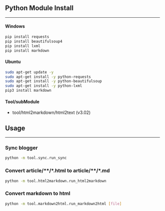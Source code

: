 ## Python Module Install ##
---
#### Windows ####
```bash
pip install requests
pip install beautifulsoup4
pip install lxml
pip install markdown
```
#### Ubuntu ####
```bash
sudo apt-get update -y
sudo apt-get install -y python-requests
sudo apt-get install -y python-beautifulsoup
sudo apt-get install -y python-lxml
pip3 install markdown
```
#### Tool/subModule ####
* tool/html2markdown/html2text (v3.02)
## Usage ##
---
### Sync blogger ###
```bash
python -m tool.sync.run_sync
```
### Convert article/\*\*/\*.html to article/\*\*/\*.md ###
```bash
python -m tool.html2markdown.run_html2markdown
```
### Convert markdown to html
```bash
python -m tool.markdown2html.run_markdown2html [file]
```